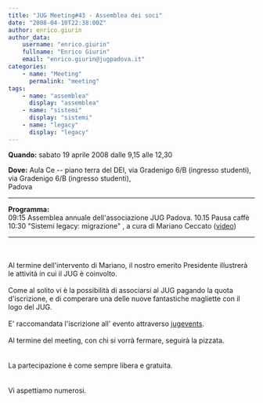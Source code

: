 ```yaml
---
title: "JUG Meeting#43 - Assemblea dei soci"
date: "2008-04-10T22:38:00Z"
author: enrico.giurin
author_data:
    username: "enrico.giurin"
    fullname: "Enrico Giurin"
    email: "enrico.giurin@jugpadova.it"
categories:
    - name: "Meeting"
      permalink: "meeting"
tags:
    - name: "assemblea"
      display: "assemblea"
    - name: "sistemi"
      display: "sistemi"
    - name: "legacy"
      display: "legacy"
---
```


**Quando:** sabato 19 aprile 2008 dalle 9,15 alle 12,30

**Dove:** Aula Ce -- piano terra del DEI, via Gradenigo 6/B (ingresso
studenti),\
via Gradenigo 6/B (ingresso studenti),\
Padova

  ---------------- ---------------------------------------------------------------------------------------------------------------------------
  **Programma:**   
  09:15            Assemblea annuale dell'associazione JUG Padova.
  10.15            Pausa caffè
  10:30            "Sistemi legacy: migrazione" , a cura di Mariano Ceccato ([video](http://www.archive.org/details/JUGPD43_Legacy_Ceccato))
  ---------------- ---------------------------------------------------------------------------------------------------------------------------

<br>\
Al termine dell'intervento di Mariano, il nostro emerito Presidente
illustrerà le attività in cui il JUG è coinvolto.<br>\
Come al solito vi è la possibilità di associarsi al JUG pagando la quota
d'iscrizione, e di comperare una delle nuove fantastiche magliette con
il logo del JUG.<br/>\
E' raccomandata l'iscrizione all' evento attraverso
<a href="http://www.jugevents.org/jugevents/event/registration.form?event.id=3475">jugevents</a>.
<br/>\
Al termine del meeting, con chi si vorrà fermare, seguirà la pizzata.\
<br/>\
La partecipazione è come sempre libera e gratuita.\
<br/>\
Vi aspettiamo numerosi.
